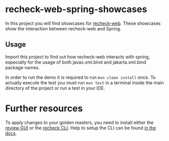 recheck-web-spring-showcases
============================

In this project you will find showcases for [recheck-web](https://github.com/retest/recheck-web).
These showcases show the interaction between recheck-web and Spring.

## Usage

Import this project to find out how recheck-web interacts with spring, especially for the usage of both javax.xml.bind and jakarta.xml.bind package names.

In order to run the demo it is required to run `mvn clean install` once.
To actually execute the test you must run `mvn test` in a terminal inside the main directory of the project or run a test in your IDE.

Further resources
=================

To apply changes to your golden masters, you need to install either the [review GUI](https://assets.retest.org/releases/review.html) or the [recheck CLI](https://github.com/retest/recheck.cli/releases). Help to setup the CLI can be found [in the docs](https://docs.retest.de/recheck.cli/setup/).
